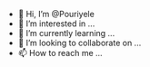 - 👋 Hi, I’m @Pouriyele
- 👀 I’m interested in ...
- 🌱 I’m currently learning ...
- 💞️ I’m looking to collaborate on ...
- 📫 How to reach me ...

<!---
Pouriyele/Pouriyele is a ✨ special ✨ repository because its `README.md` (this file) appears on your GitHub profile.
You can click the Preview link to take a look at your changes.
--->
